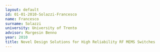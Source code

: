 ```yaml
---
layout: default 
id: 01-01-2010-Solazzi-Francesco
name: Francesco
surname: Solazzi
university: University of Trento
advisor: Margesin Benno
year: 2010
title: Novel Design Solutions for High Reliability RF MEMS Switches
---
```

